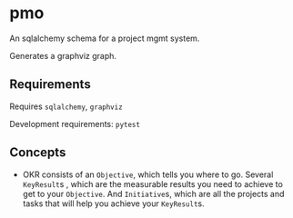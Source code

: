 # pmo
An sqlalchemy schema for a project mgmt system.

Generates a graphviz graph.


## Requirements

Requires `sqlalchemy`, `graphviz`

Development requirements: `pytest`

## Concepts

- OKR consists of an `Objective`, which tells you where to go.
Several `KeyResult`s , which are the measurable results you need to achieve
to get to your `Objective`. And `Initiative`s, which are all the projects and
tasks that will help you achieve your `KeyResult`s.
